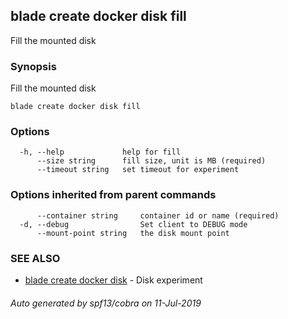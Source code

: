 ## blade create docker disk fill

Fill the mounted disk

### Synopsis

Fill the mounted disk

```
blade create docker disk fill
```

### Options

```
  -h, --help             help for fill
      --size string      fill size, unit is MB (required)
      --timeout string   set timeout for experiment
```

### Options inherited from parent commands

```
      --container string     container id or name (required)
  -d, --debug                Set client to DEBUG mode
      --mount-point string   the disk mount point
```

### SEE ALSO

* [blade create docker disk](blade_create_docker_disk.md)	 - Disk experiment

###### Auto generated by spf13/cobra on 11-Jul-2019
